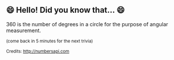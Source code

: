 ## :smile: Hello! Did you know that... :smile:
360 is the number of degrees in a circle for the purpose of angular measurement.

<sup>(come back in 5 minutes for the next trivia)</sup>


<sup>Credits: http://numbersapi.com</sup>

